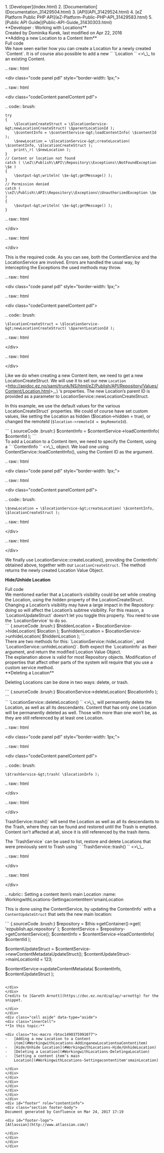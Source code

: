 <div id="page">
<div id="main" class="aui-page-panel">
<div id="main-header">
<div id="breadcrumb-section">
1.  [Developer](index.html)
2.  [Documentation](Documentation_31429504.html)
3.  [API](API_31429524.html)
4.  [eZ Platform Public PHP
    API](eZ-Platform-Public-PHP-API_31429583.html)
5.  [Public API Guide](Public-API-Guide_31430303.html)

</div>
**Developer : Working with Locations**

</div>
<div id="content" class="view">
<div class="page-metadata">
Created by Dominika Kurek, last modified on Apr 22, 2016

</div>
<div id="main-content" class="wiki-content group">
<div class="contentLayout2">
<div class="columnLayout two-right-sidebar"
data-layout="two-right-sidebar">
<div class="cell normal" data-type="normal">
<div class="innerCell">
**Adding a new Location to a Content item**

<div
class="confluence-information-macro confluence-information-macro-information">
Full code

<div class="confluence-information-macro-body">
<https://github.com/ezsystems/CookbookBundle/blob/master/Command/AddLocationToContentCommand.php>

</div>
</div>
We have seen earlier how you can create a Location for a newly created
`Content`. It is of course also possible to add a new `` `Location ``
&lt;<http://apidoc.ez.no/sami/trunk/NS/html/eZ/Publish/API/Repository/Values/Content/Location.html>&gt;\_\_
to an existing Content.

.. raw:: html

   &lt;div class="code panel pdl" style="border-width: 1px;"&gt;

.. raw:: html

   &lt;div class="codeContent panelContent pdl"&gt;

.. code:: brush:

    try
    {
        \$locationCreateStruct = \$locationService-&gt;newLocationCreateStruct( \$parentLocationId );
        \$contentInfo = \$contentService-&gt;loadContentInfo( \$contentId );
        \$newLocation = \$locationService-&gt;createLocation( \$contentInfo, \$locationCreateStruct );
        print\_r( \$newLocation );
    }
    // Content or location not found
    catch ( \\eZ\\Publish\\API\\Repository\\Exceptions\\NotFoundException \$e )
    {
        \$output-&gt;writeln( \$e-&gt;getMessage() );
    }
    // Permission denied
    catch ( \\eZ\\Publish\\API\\Repository\\Exceptions\\UnauthorizedException \$e )
    {
        \$output-&gt;writeln( \$e-&gt;getMessage() );
    }

.. raw:: html

   &lt;/div&gt;

.. raw:: html

   &lt;/div&gt;

This is the required code. As you can see, both the ContentService and
the LocationService are involved. Errors are handled the usual way, by
intercepting the Exceptions the used methods may throw.

.. raw:: html

   &lt;div class="code panel pdl" style="border-width: 1px;"&gt;

.. raw:: html

   &lt;div class="codeContent panelContent pdl"&gt;

.. code:: brush:

    \$locationCreateStruct = \$locationService-&gt;newLocationCreateStruct( \$parentLocationId );

.. raw:: html

   &lt;/div&gt;

.. raw:: html

   &lt;/div&gt;

Like we do when creating a new Content item, we need to get a new
LocationCreateStruct. We will use it to set our new
`Location`
&lt;<http://apidoc.ez.no/sami/trunk/NS/html/eZ/Publish/API/Repository/Values/Content/Location.html>&gt;\_\_\\ ’s
properties. The new Location’s parent ID is provided as a parameter to
LocationService::newLocationCreateStruct.

In this example, we use the default values for the various
LocationCreateStruct\` properties. We could of course have set custom
values, like setting the Location as hidden (\$location-&gt;hidden =
true), or changed the remoteId (`$location->remoteId = $myRemoteId`).

<div class="code panel pdl" style="border-width: 1px;">
<div class="codeContent panelContent pdl">
``` {.sourceCode .brush:}
$contentInfo = $contentService->loadContentInfo( $contentId );
```

</div>
</div>
To add a Location to a Content item, we need to specify the Content,
using a `` `ContentInfo ``
&lt;<http://apidoc.ez.no/sami/trunk/NS/html/eZ/Publish/API/Repository/Values/Content/ContentInfo.html>&gt;\_\_
object. We load one using ContentService::loadContentInfo(), using
the Content ID as the argument.

.. raw:: html

   &lt;div class="code panel pdl" style="border-width: 1px;"&gt;

.. raw:: html

   &lt;div class="codeContent panelContent pdl"&gt;

.. code:: brush:

    \$newLocation = \$locationService-&gt;createLocation( \$contentInfo, \$locationCreateStruct );

.. raw:: html

   &lt;/div&gt;

.. raw:: html

   &lt;/div&gt;

We finally use LocationService::createLocation(), providing the
ContentInfo\` obtained above, together with our `LocationCreateStruct`.
The method returns the newly created Location Value Object.

**Hide/Unhide Location**

<div
class="confluence-information-macro confluence-information-macro-information">
Full code

<div class="confluence-information-macro-body">
<https://github.com/ezsystems/CookbookBundle/blob/master/Command/HideLocationCommand.php>

</div>
</div>
We mentioned earlier that a Location’s visibility could be set while
creating the Location, using the hidden property of the
LocationCreateStruct. Changing a Location’s visibility may have a large
impact in the Repository: doing so will affect the Location’s subtree
visibility. For this reason, a `LocationUpdateStruct` doesn’t let you
toggle this property. You need to use the `LocationService` to do so.

<div class="code panel pdl" style="border-width: 1px;">
<div class="codeContent panelContent pdl">
``` {.sourceCode .brush:}
$hiddenLocation = $locationService->hideLocation( $location );
$unhiddenLocation = $locationService->unhideLocation( $hiddenLocation );
```

</div>
</div>
There are two methods for this: `LocationService::hideLocation`, and
`LocationService::unhideLocation()`. Both expect the `LocationInfo` as
their argument, and return the modified Location Value Object.

<div
class="confluence-information-macro confluence-information-macro-note">
<div class="confluence-information-macro-body">
The explanation above is valid for most Repository objects. Modification
of properties that affect other parts of the system will require that
you use a custom service method.

</div>
</div>
**Deleting a Location**

Deleting Locations can be done in two ways: delete, or trash. 

<div class="code panel pdl" style="border-width: 1px;">
<div class="codeContent panelContent pdl">
``` {.sourceCode .brush:}
$locationService->deleteLocation( $locationInfo );
```

</div>
</div>
`` `LocationService::deleteLocation() ``
&lt;<http://apidoc.ez.no/sami/trunk/NS/html/eZ/Publish/API/Repository/LocationService.html#method_deleteLocation>&gt;\_\_
will permanently delete the Location, as well as all its descendants.
Content that has only one Location will be permanently deleted as well.
Those with more than one won’t be, as they are still referenced by at
least one Location.

.. raw:: html

   &lt;div class="code panel pdl" style="border-width: 1px;"&gt;

.. raw:: html

   &lt;div class="codeContent panelContent pdl"&gt;

.. code:: brush:

    \$trashService-&gt;trash( \$locationInfo );

.. raw:: html

   &lt;/div&gt;

.. raw:: html

   &lt;/div&gt;

TrashService::trash()\` will send the Location as well as all its
descendants to the Trash, where they can be found and restored until the
Trash is emptied. Content isn’t affected at all, since it is still
referenced by the trash items.

<div
class="confluence-information-macro confluence-information-macro-note">
<div class="confluence-information-macro-body">
The `TrashService` can be used to list, restore and delete Locations
that were previously sent to Trash using `` `TrashService::trash() ``
&lt;<http://apidoc.ez.no/sami/trunk/NS/html/eZ/Publish/API/Repository/TrashService.html#method_trash>&gt;\_\_.

.. raw:: html

   &lt;/div&gt;

.. raw:: html

   &lt;/div&gt;

.. rubric:: Setting a content item’s main Location
   :name: WorkingwithLocations-Settingacontentitem'smainLocation

This is done using the ContentService, by updating the
ContentInfo\` with a `ContentUpdateStruct` that sets the new main
location:

<div class="code panel pdl" style="border-width: 1px;">
<div class="codeContent panelContent pdl">
``` {.sourceCode .brush:}
$repository = $this->getContainer()->get( 'ezpublish.api.repository' );
$contentService = $repository->getContentService();
$contentInfo = $contentService->loadContentInfo( $contentId );

$contentUpdateStruct = $contentService->newContentMetadataUpdateStruct();
$contentUpdateStruct->mainLocationId = 123;

$contentService->updateContentMetadata( $contentInfo, $contentUpdateStruct );
```

</div>
</div>
Credits to [Gareth Arnott](https://doc.ez.no/display/~arnottg) for the
snippet.

</div>
</div>
<div class="cell aside" data-type="aside">
<div class="innerCell">
**In this topic:**

<div class="toc-macro rbtoc1490375991077">
-   [Adding a new Location to a Content
    item](#WorkingwithLocations-AddinganewLocationtoaContentitem)
-   [Hide/Unhide Location](#WorkingwithLocations-Hide/UnhideLocation)
-   [Deleting a Location](#WorkingwithLocations-DeletingaLocation)
-   [Setting a content item’s main
    Location](#WorkingwithLocations-Settingacontentitem'smainLocation)

</div>
</div>
</div>
</div>
</div>
</div>
</div>
</div>
<div id="footer" role="contentinfo">
<div class="section footer-body">
Document generated by Confluence on Mar 24, 2017 17:19

<div id="footer-logo">
[Atlassian](http://www.atlassian.com/)

</div>
</div>
</div>
</div>

